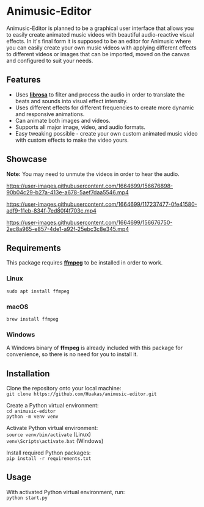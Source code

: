 # Animusic-Editor
Animusic-Editor is planned to be a graphical user interface that allows you to easily create animated music videos with beautiful audio-reactive visual effects. In it's final form it is supposed to be an editor for Animusic where you can easily create your own music videos with applying different effects to different videos or images that can be imported, moved on the canvas and configured to suit your needs.

## Features
* Uses [**librosa**](https://librosa.org/) to filter and process the audio in order to translate the beats and sounds into visual effect intensity.
* Uses different effects for different frequencies to create more dynamic and responsive animations.
* Can animate both images and videos.
* Supports all major image, video, and audio formats.
* Easy tweaking possible - create your own custom animated music video with custom effects to make the video yours.

## Showcase
**Note:** You may need to unmute the videos in order to hear the audio.

https://user-images.githubusercontent.com/1664699/156676898-90b04c29-b27a-413e-a678-5aef7daa5546.mp4

https://user-images.githubusercontent.com/1664699/117237477-0fe41580-adf9-11eb-834f-7ed80f4f703c.mp4

https://user-images.githubusercontent.com/1664699/156676750-2ec8a965-e857-4de1-a92f-25ebc3c8e345.mp4

## Requirements
This package requires [**ffmpeg**](https://www.ffmpeg.org/) to be installed in order to work.

### Linux
```sudo apt install ffmpeg```

### macOS
```brew install ffmpeg```

### Windows
A Windows binary of **ffmpeg** is already included with this package for convenience, so there is no need for you to install it.

## Installation
Clone the repository onto your local machine:\
`git clone https://github.com/Huakas/animusic-editor.git`

Create a Python virtual environment:\
`cd animusic-editor`\
`python -m venv venv`

Activate Python virtual environment:\
`source venv/bin/activate` (Linux)\
`venv\Scripts\activate.bat` (Windows)

Install required Python packages:\
`pip install -r requirements.txt`

## Usage
With activated Python virtual environment, run:\
`python start.py`
